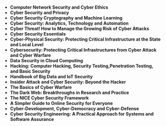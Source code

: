  

<ul>
  
 <li><b><a target="_blank" href="https://github.com/7iendat/Books-Cyber-Security/blob/master/cys(1).pdf" style="text-decoration:none;">Computer Network Security and Cyber Ethics</a></b></li>
  
<li><b><a target="_blank" href="https://github.com/7iendat/Books-Cyber-Security/blob/master/cys(2).pdf" style="text-decoration:none;">Cyber Security and Privacy</a></b></li>

<li><b><a target="_blank" href="https://github.com/7iendat/Books-Cyber-Security/blob/master/cys(3).pdf" style="text-decoration:none;">Cyber Security Cryptography and Machine Learning</a></b></li>                         
  <li><b><a target="_blank" href="https://github.com/7iendat/Books-Cyber-Security/blob/master/cys(4).pdf" style="text-decoration:none;">Cyber Security: Analytics, Technology and Automation</a></b></li>
  
   <li><b><a target="_blank" href="https://github.com/7iendat/Books-Cyber-Security/blob/master/cys(5).pdf" style="text-decoration:none;">Cyber Threat! How to Manage the Growing Risk of Cyber Attacks</a></b></li>  
   
 <li><b><a target="_blank" href="https://github.com/7iendat/Books-Cyber-Security/blob/master/cys(6).pdf" style="text-decoration:none;">Cyber Security Essentials</a></b></li>
  
<li><b><a target="_blank" href="https://github.com/7iendat/Books-Cyber-Security/blob/master/cys(7).pdf" style="text-decoration:none;">Cyber-Physical Security: Protecting Critical Infrastructure at the State and Local Level</a></b></li>

<li><b><a target="_blank" href="https://github.com/7iendat/Books-Cyber-Security/blob/master/cys(8).pdf" style="text-decoration:none;">Cybersecurity: Protecting Critical Infrastructures from Cyber Attack and Cyber Warfare</a></b></li>                         
  <li><b><a target="_blank" href="https://github.com/7iendat/Books-Cyber-Security/blob/master/cys(9).pdf" style="text-decoration:none;">Data Security in Cloud Computing</a></b></li>
  
   <li><b><a target="_blank" href="https://github.com/7iendat/Books-Cyber-Security/blob/master/cys(10).pdf" style="text-decoration:none;">Hacking: Computer Hacking, Security Testing,Penetration Testing, and Basic Security</a></b></li>     
   
<li><b><a target="_blank" href="https://github.com/7iendat/Books-Cyber-Security/blob/master/cys(11).pdf" style="text-decoration:none;">Handbook of Big Data and IoT Security</a></b></li>

<li><b><a target="_blank" href="https://github.com/7iendat/Books-Cyber-Security/blob/master/cys(12).pdf" style="text-decoration:none;">Insider Attack and Cyber Security: Beyond the Hacker</a></b></li>                         
  <li><b><a target="_blank" href="https://github.com/7iendat/Books-Cyber-Security/blob/master/cys(13).pdf" style="text-decoration:none;">The Basics of Cyber Warfare</a></b></li>
  
   <li><b><a target="_blank" href="https://github.com/7iendat/Books-Cyber-Security/blob/master/cys(14).pdf" style="text-decoration:none;">The Dark Web: Breakthroughs in Research and Practice</a></b></li>     
      
 <li><b><a target="_blank" href="https://github.com/7iendat/Books-Cyber-Security/blob/master/cys(15).pdf" style="text-decoration:none;">The NICE Cyber Security Framework</a></b></li>                         
  <li><b><a target="_blank" href="https://github.com/7iendat/Books-Cyber-Security/blob/master/cys(16).pdf" style="text-decoration:none;">A Simpler Guide to Online Security for Everyone</a></b></li>
  
  <li><b><a target="_blank" href="https://github.com/7iendat/Books-Cyber-Security/blob/master/cys(17).pdf" style="text-decoration:none;">Cyber-Development, Cyber-Democracy and Cyber-Defense</a></b></li>                         
  <li><b><a target="_blank" href="https://github.com/7iendat/Books-Cyber-Security/blob/master/cys(18).pdf" style="text-decoration:none;">Cyber Security Engineering: A Practical Approach for Systems and Software Assurance</a></b></li>   
   
   
   
   
   
     
 </ul>
